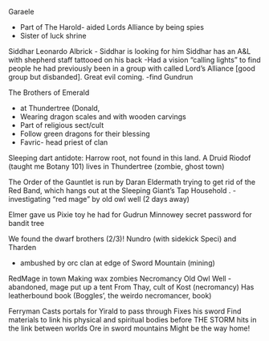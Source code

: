 
Garaele
- Part of The Harold- aided Lords Alliance by being spies
- Sister of luck shrine

Siddhar
Leonardo Albrick - Siddhar is looking for him 
Siddhar has an A&L with shepherd staff tattooed on his back
-Had a vision “calling lights” to find people he had previously been in a group with called Lord’s Alliance [good group but disbanded]. Great evil coming.
-find Gundrun

The Brothers of Emerald
- at Thundertree (Donald, 
- Wearing dragon scales and with wooden carvings
- Part of religious sect/cult
- Follow green dragons for their blessing
- Favric- head priest of clan

Sleeping dart antidote: Harrow root, not found in this land. A Druid Riodof (taught me Botany 101) lives in Thundertree (zombie, ghost town)

The Order of the Gauntlet is run by Daran Eldermath trying to get rid of the Red Band, which hangs out at the Sleeping Giant’s Tap Household .
-investigating “red mage” by old owl well (2 days away)

Elmer gave us Pixie toy he had for Gudrun
Minnowey secret password for bandit tree

We found the dwarf brothers (2/3)! Nundro (with sidekick Speci) and Tharden
- ambushed by orc clan at edge of Sword Mountain (mining)

RedMage in town
Making wax zombies
Necromancy
Old Owl Well - abandoned, mage put up a tent
From Thay, cult of Kost (necromancy)
Has leatherbound book (Boggles’, the weirdo necromancer, book) 


Ferryman
Casts portals for Yirald to pass through
Fixes his sword 
Find materials to link his physical and spiritual bodies before THE STORM hits in the link between worlds
Ore in sword mountains
Might be the way home!
